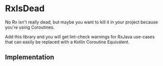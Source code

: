 # RxIsDead

No Rx isn't really dead, but maybe you want to kill it in your project because you're using Coroutines. 

Add this library and you will get lint-check warnings for RxJava use-cases that can easily be replaced with a Kotlin Coroutine Equivalent.

## Implementation

